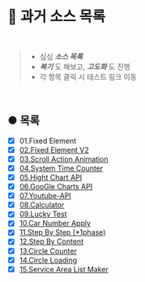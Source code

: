 # 📝 과거 소스 목록

<br />

> * 심심 _**소스 목록**_
> * _**복기**_ 도 해보고, _**고도화**_ 도 진행
> * 각 항목 클릭 시 테스트 링크 이동

<br />

## ● 목록

* [X] 01.Fixed Element
* [X] [02.Fixed Element V2](http://nergyhee.dothome.co.kr/myList/list/02.Fixed-Element-V2/sources)
* [X] [03.Scroll Action Animation](http://nergyhee.dothome.co.kr/myList/list/03.Scroll-Action-Animation/sources)
* [X] [04.System Time Counter](http://nergyhee.dothome.co.kr/myList/list/04.System-Time-Counter/sources)
* [X] [05.Hight Chart API](http://nergyhee.dothome.co.kr/myList/list/05.High-Charts-API/sources)
* [X] [06.GooGle Charts API](http://nergyhee.dothome.co.kr/myList/list/06.Google-Charts-API/sources)
* [X] [07.Youtube-API](http://nergyhee.dothome.co.kr/myList/list/07.Youtube-API/sources)
* [X] [08.Calculator](http://nergyhee.dothome.co.kr/myList/list/08.Calculator/sources)
* [X] [09.Lucky Test](http://nergyhee.dothome.co.kr/myList/list/09.Lucky-Test/sources)
* [X] [10.Car Number Apply](http://nergyhee.dothome.co.kr/myList/list/10.Car-Number-Apply/sources)
* [X] [11.Step By Step (*1phase)](http://nergyhee.dothome.co.kr/myList/list/11.Step-By-Step/sources/intro.html)
* [X] [12.Step By Content](http://nergyhee.dothome.co.kr/myList/list/12.Step-By-Content/sources)
* [X] [13.Circle Counter](http://nergyhee.dothome.co.kr/myList/list/13.CirCle-Counter/sources)
* [X] [14.Circle Loading](http://nergyhee.dothome.co.kr/myList/list/14.CirCle-Loading/sources)
* [X] [15.Service Area List Maker](http://nergyhee.dothome.co.kr/myList/list/15.Service-Area-List/sources)

<br>
<br>
<br>
